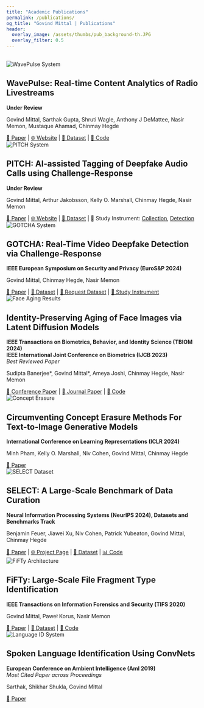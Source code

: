 ```yaml
---
title: "Academic Publications"
permalink: /publications/
og_title: "Govind Mittal | Publications"
header:
  overlay_image: /assets/thumbs/pub_background-th.JPG
  overlay_filter: 0.5
---
```

<br>
<div class="publication" markdown="1">
  <img src="/assets/images/wavepulse.png" alt="WavePulse System" target="_blank"
            rel="noopener noreferrer">
  <div class="content" target="_blank"
            rel="noopener noreferrer">
    <h2>WavePulse: Real-time Content Analytics of Radio Livestreams</h2>
    <p><strong>Under Review</strong></p>
    <p>Govind Mittal, Sarthak Gupta, Shruti Wagle, Anthony J DeMattee, Nasir Memon, Mustaque Ahamad, Chinmay Hegde</p>
    <div class="links mobile-friendly" target="_blank"
            rel="noopener noreferrer">
      <a href="https://arxiv.org/abs/2412.17998" target="_blank"
            rel="noopener noreferrer">📄 Paper</a> |
      <a href="https://wave-pulse.io" target="_blank"
            rel="noopener noreferrer">🌐 Website</a> |
      <a href="https://huggingface.co/datasets/nyu-dice-lab/wavepulse-radio-summarized-transcripts" target="_blank"
            rel="noopener noreferrer">💾 Dataset</a> |
      <a href="https://github.com/NYU-DICE-Lab/WavePulse/" target="_blank"
            rel="noopener noreferrer">🐍 Code</a>
    </div>
  </div>
</div>

<div class="publication" markdown="1">
  <img src="/assets/images/pitch.png" alt="PITCH System" target="_blank"
            rel="noopener noreferrer">
  <div class="content" target="_blank"
            rel="noopener noreferrer">
    <h2>PITCH: AI-assisted Tagging of Deepfake Audio Calls using Challenge-Response</h2>
    <p><strong>Under Review</strong></p>
    <p>Govind Mittal, Arthur Jakobsson, Kelly O. Marshall, Chinmay Hegde, Nasir Memon</p>
    <div class="links mobile-friendly" target="_blank"
            rel="noopener noreferrer">
      <a href="https://arxiv.org/abs/2402.18085" target="_blank"
            rel="noopener noreferrer">📄 Paper</a> |
      <a href="/pitch" target="_blank"
            rel="noopener noreferrer">🌐 Website</a> |
      <a href="#" target="_blank"
            rel="noopener noreferrer">💾 Dataset</a> | 
      🦍 Study Instrument: <a href="https://app.gorilla.sc/openmaterials/722500" target="_blank"
            rel="noopener noreferrer">Collection</a>, <a href="https://app.gorilla.sc/openmaterials/769578" target="_blank"
            rel="noopener noreferrer">Detection</a> 
    </div>
  </div>
</div>

<div class="publication" markdown="1">
  <img src="/assets/images/gotcha.png" alt="GOTCHA System" target="_blank"
            rel="noopener noreferrer">
  <div class="content" target="_blank"
            rel="noopener noreferrer">
    <h2>GOTCHA: Real-Time Video Deepfake Detection via Challenge-Response</h2>
    <p><strong>IEEE European Symposium on Security and Privacy (EuroS&P 2024)</strong></p>
    <p>Govind Mittal, Chinmay Hegde, Nasir Memon</p>
    <div class="links mobile-friendly" target="_blank"
            rel="noopener noreferrer">
      <a href="https://arxiv.org/abs/2210.06186" target="_blank"
            rel="noopener noreferrer">📄 Paper</a> |
      <a href="https://github.com/mittalgovind/GOTCHA-Deepfakes" target="_blank"
            rel="noopener noreferrer">💾 Dataset</a> | 
      <a href="https://docs.google.com/forms/d/e/1FAIpQLSfqvcXbHu1VkVrPXmtP-Z9TZFrRIRO389CR4B37nLJ7FFdNkQ/viewform" target="_blank"
            rel="noopener noreferrer">👋 Request Dataset</a> | 
      <a href="https://app.gorilla.sc/openmaterials/693684" target="_blank"
            rel="noopener noreferrer">🦍 Study Instrument</a>
    </div>
  </div>
</div>

<div class="publication" markdown="1">
  <img src="/assets/images/aging.png" alt="Face Aging Results" target="_blank"
            rel="noopener noreferrer">
  <div class="content" target="_blank"
            rel="noopener noreferrer">
    <h2>Identity-Preserving Aging of Face Images via Latent Diffusion Models</h2>
    <p><strong>IEEE Transactions on Biometrics, Behavior, and Identity Science (TBIOM 2024)</strong><br>
    <strong>IEEE International Joint Conference on Biometrics (IJCB 2023)</strong><br>
    <em>Best Reviewed Paper</em></p>
    <p>Sudipta Banerjee*, Govind Mittal*, Ameya Joshi, Chinmay Hegde, Nasir Memon</p>
    <div class="links mobile-friendly" target="_blank"
            rel="noopener noreferrer">
      <a href="https://arxiv.org/abs/2307.08585" target="_blank"
            rel="noopener noreferrer">📄 
Conference Paper</a> |
      <a href="https://ieeexplore.ieee.org/abstract/document/10504891" target="_blank"
            rel="noopener noreferrer">📄 
Journal Paper</a> |
      <a href="https://github.com/sudban3089/ID-Preserving-Facial-Aging" target="_blank"
            rel="noopener noreferrer">🐍 Code</a>
    </div>
  </div>
</div>

<div class="publication" markdown="1">
  <img src="/assets/images/concept-erasing2.png" alt="Concept Erasure" target="_blank"
            rel="noopener noreferrer">
  <div class="content" target="_blank"
            rel="noopener noreferrer">
    <h2>Circumventing Concept Erasure Methods For Text-to-Image Generative Models</h2>
    <p><strong>International Conference on Learning Representations (ICLR 2024)</strong></p>
    <p>Minh Pham, Kelly O. Marshall, Niv Cohen, Govind Mittal, Chinmay Hegde</p>
    <div class="links mobile-friendly" target="_blank"
            rel="noopener noreferrer">
      <a href="https://openreview.net/forum?id=ag3o2T51Ht" target="_blank"
            rel="noopener noreferrer">📄 Paper</a>
    </div>
  </div>
</div>

<div class="publication" markdown="1">
  <img src="/assets/images/select.png" alt="SELECT Dataset" target="_blank"
            rel="noopener noreferrer">
  <div class="content" target="_blank"
            rel="noopener noreferrer">
    <h2>SELECT: A Large-Scale Benchmark of Data Curation</h2>
    <p><strong>Neural Information Processing Systems (NeurIPS 2024), Datasets and Benchmarks Track</strong></p>
    <p>Benjamin Feuer, Jiawei Xu, Niv Cohen, Patrick Yubeaton, Govind Mittal, Chinmay Hegde</p>
    <div class="links mobile-friendly" target="_blank"
            rel="noopener noreferrer">
      <a href="https://arxiv.org/pdf/2410.05057" target="_blank"
            rel="noopener noreferrer">📄 Paper</a> |
      <a href="https://nyu-dice-lab.github.io/SELECT/" target="_blank"
            rel="noopener noreferrer">🌐 Project Page</a> |
      <a href="https://huggingface.co/collections/nyu-dice-lab/imagenet-666e885314f1c262fec84ef8" target="_blank"
            rel="noopener noreferrer">💾 Dataset</a> |
      <a href="https://github.com/jimmyxu123/SELECT" target="_blank"
            rel="noopener noreferrer">📊 Code</a>
    </div>
  </div>
</div>

<div class="publication" markdown="1">
  <img src="/assets/images/fifty.jpg" alt="FiFTy Architecture" target="_blank"
            rel="noopener noreferrer">
  <div class="content" target="_blank"
            rel="noopener noreferrer">
    <h2>FiFTy: Large-Scale File Fragment Type Identification</h2>
    <p><strong>IEEE Transactions on Information Forensics and Security (TIFS 2020)</strong></p>
    <p>Govind Mittal, Paweł Korus, Nasir Memon</p>
    <div class="links mobile-friendly" target="_blank"
            rel="noopener noreferrer">
      <a href="https://arxiv.org/abs/1908.06148" target="_blank"
            rel="noopener noreferrer">📄 Paper</a> |
      <a href="https://ieee-dataport.
org/open-access/file-fragment-type-fft-75-dataset" target="_blank"
            rel="noopener noreferrer">💾 Dataset</a> |
      <a href="https://github.com/mittalgovind/fifty" target="_blank"
            rel="noopener noreferrer">🐍 Code</a>
    </div>
  </div>
</div>

<div class="publication" markdown="1">
  <img src="/assets/images/spoken-lang.png" alt="Language ID System" target="_blank"
            rel="noopener noreferrer">
  <div class="content" target="_blank"
            rel="noopener noreferrer">
    <h2>Spoken Language Identification Using ConvNets</h2>
    <p><strong>European Conference on Ambient Intelligence (AmI 2019)</strong><br>
    <em>Most Cited Paper across Proceedings</em></p>
    <p>Sarthak, Shikhar Shukla, Govind Mittal</p>
    <div class="links mobile-friendly" target="_blank"
            rel="noopener noreferrer">
      <a href="https://arxiv.org/abs/1910.04269" target="_blank"
            rel="noopener noreferrer">📄 Paper</a>
    </div>
  </div>
</div>
